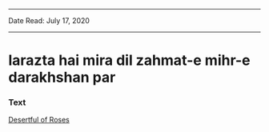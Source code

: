 ***
Date Read: July 17, 2020
***

# larazta hai mira dil zahmat-e mihr-e darakhshan par

### Text
[Desertful of Roses](http://www.columbia.edu/itc/mealac/pritchett/00ghalib/061/index_061.html)

